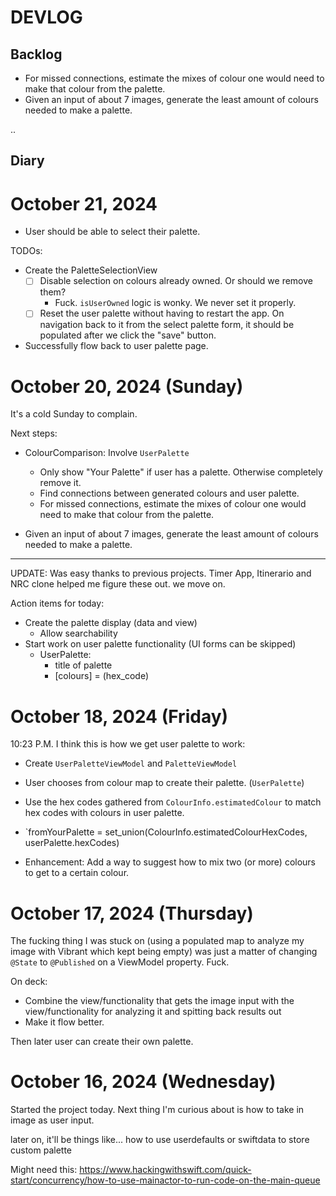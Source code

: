 #  DEVLOG

## Backlog
- For missed connections, estimate the mixes of colour one would need to make that colour from the palette.
- Given an input of about 7 images, generate the least amount of colours needed to make a palette.

..

## Diary

# October 21, 2024
- User should be able to select their palette.

TODOs:
- Create the PaletteSelectionView
    - [ ] Disable selection on colours already owned. Or should we remove them?
        - Fuck. `isUserOwned` logic is wonky. We never set it properly.
    - [ ] Reset the user palette without having to restart the app. On navigation back to it from the select palette form, it should be populated after we click the "save" button.
- Successfully flow back to user palette page.


# October 20, 2024 (Sunday)
It's a cold Sunday to complain.

Next steps:
- ColourComparison: Involve `UserPalette`
    - Only show "Your Palette" if user has a palette. Otherwise completely remove it.
    - Find connections between generated colours and user palette.
    - For missed connections, estimate the mixes of colour one would need to make that colour from the palette.
    
    

- Given an input of about 7 images, generate the least amount of colours needed to make a palette.

----------------------

UPDATE: Was easy thanks to previous projects. Timer App, Itinerario and NRC clone helped me figure these out. we move on.

Action items for today:
- Create the palette display (data and view)
    - Allow searchability
- Start work on user palette functionality (UI forms can be skipped)
    - UserPalette:
        - title of palette
        - [colours] = (hex_code)

# October 18, 2024 (Friday)
10:23 P.M.
I think this is how we get user palette to work:
- Create `UserPaletteViewModel` and `PaletteViewModel`

- User chooses from colour map to create their palette. (`UserPalette`)
- Use the hex codes gathered from `ColourInfo.estimatedColour` to match hex codes with colours in user palette.
- `fromYourPalette = set_union(ColourInfo.estimatedColourHexCodes, userPalette.hexCodes)
- Enhancement: Add a way to suggest how to mix two (or more) colours to get to a certain colour.

# October 17, 2024 (Thursday)
The fucking thing I was stuck on (using a populated map to analyze my image with Vibrant which kept being empty) 
was just a matter of changing `@State` to `@Published` on a ViewModel property. Fuck.

On deck:
- Combine the view/functionality that gets the image input with the view/functionality for analyzing it and spitting back results out
- Make it flow better.

Then later user can create their own palette.

# October 16, 2024 (Wednesday)

Started the project today.
Next thing I'm curious about is how to take in image as user input.

later on, it'll be things like...
how to use userdefaults or swiftdata to store custom palette

Might need this:
https://www.hackingwithswift.com/quick-start/concurrency/how-to-use-mainactor-to-run-code-on-the-main-queue

